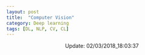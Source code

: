 ```yaml
---
layout: post
title:  "Computer Vision"
category: Deep learning
tags: [DL, NLP, CV, CL]
---
```






<center> Update: 02/03/2018_18:03:37</center>

  	
